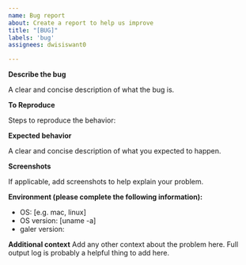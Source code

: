 ```yaml
---
name: Bug report
about: Create a report to help us improve
title: "[BUG]"
labels: 'bug'
assignees: dwisiswant0

---
```


**Describe the bug**

A clear and concise description of what the bug is.

**To Reproduce**

Steps to reproduce the behavior:

**Expected behavior**

A clear and concise description of what you expected to happen.

**Screenshots**

If applicable, add screenshots to help explain your problem.

**Environment (please complete the following information):**

- OS: [e.g. mac, linux]
- OS version: [uname -a]
- galer version: 

**Additional context**
Add any other context about the problem here. Full output log is probably a helpful thing to add here.
